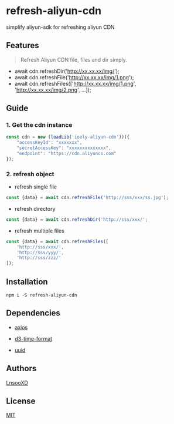 # refresh-aliyun-cdn

simplify aliyun-sdk for refreshing aliyun CDN

## Features

> Refresh Aliyun CDN file, files and dir simply.

* await cdn.refreshDir('http://xx.xx.xx/img/');
* await cdn.refreshFile('http://xx.xx.xx/img/1.png');
* await cdn.refreshFiles(['http://xx.xx.xx/img/1.png', 'http://xx.xx.xx/img/2.png', ...]);

## Guide

### 1. Get the cdn instance

```js
const cdn = new (loadLib('iooly-aliyun-cdn'))({
    "accessKeyId": "xxxxxxx",
    "secretAccessKey": "xxxxxxxxxxxxxx",
    "endpoint": "https://cdn.aliyuncs.com"
});
```

### 2. refresh object

* refresh single file

```js
const {data} = await cdn.refreshFile('http://sss/xxx/ss.jpg');
```

* refresh directory

```js
const {data} = await cdn.refreshDir('http://sss/xxx/';
```

* refresh multiple files

```js
const {data} = await cdn.refreshFiles([
    'http://sss/xxx/',
    'http://sss/yyy/',
    'http://sss/zzz/'
]);
```

## Installation

```shell
npm i -S refresh-aliyun-cdn
```

## Dependencies

* [axios](https://github.com/axios/axios)

* [d3-time-format](https://github.com/d3/d3-time-format)

* [uuid](https://github.com/uuidjs/uuid)

## Authors

[LnsooXD](https://github.com/LnsooXD)

## License

[MIT](http://spdx.org/licenses/MIT)
